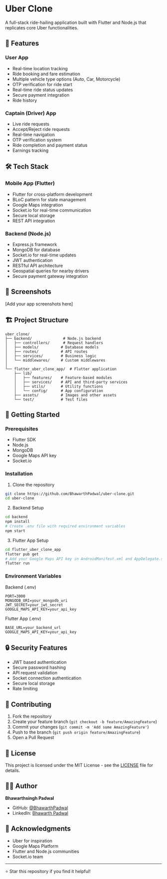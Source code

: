 # Uber Clone

A full-stack ride-hailing application built with Flutter and Node.js that replicates core Uber functionalities.

## 🚀 Features

### User App
- Real-time location tracking
- Ride booking and fare estimation
- Multiple vehicle type options (Auto, Car, Motorcycle)
- OTP verification for ride start
- Real-time ride status updates
- Secure payment integration
- Ride history

### Captain (Driver) App
- Live ride requests
- Accept/Reject ride requests
- Real-time navigation
- OTP verification system
- Ride completion and payment status
- Earnings tracking

## 🛠️ Tech Stack

### Mobile App (Flutter)
- Flutter for cross-platform development
- BLoC pattern for state management
- Google Maps integration
- Socket.io for real-time communication
- Secure local storage
- REST API integration

### Backend (Node.js)
- Express.js framework
- MongoDB for database
- Socket.io for real-time updates
- JWT authentication
- RESTful API architecture
- Geospatial queries for nearby drivers
- Secure payment gateway integration

## 📱 Screenshots

[Add your app screenshots here]

## 🏗️ Project Structure

```
uber_clone/
├── backend/              # Node.js backend
│   ├── controllers/      # Request handlers
│   ├── models/          # Database models
│   ├── routes/          # API routes
│   ├── services/        # Business logic
│   └── middlewares/     # Custom middlewares
│
└── flutter_uber_clone_app/  # Flutter application
    ├── lib/
    │   ├── features/    # Feature-based modules
    │   ├── services/    # API and third-party services
    │   ├── utils/       # Utility functions
    │   └── config/      # App configuration
    ├── assets/          # Images and other assets
    └── test/            # Test files
```

## 🚦 Getting Started

### Prerequisites
- Flutter SDK
- Node.js
- MongoDB
- Google Maps API key
- Socket.io

### Installation

1. Clone the repository
```bash
git clone https://github.com/BhawarthPadwal/uber-clone.git
cd uber-clone
```

2. Backend Setup
```bash
cd backend
npm install
# Create .env file with required environment variables
npm start
```

3. Flutter App Setup
```bash
cd flutter_uber_clone_app
flutter pub get
# Add your Google Maps API key in AndroidManifest.xml and AppDelegate.swift
flutter run
```

### Environment Variables

Backend (.env)
```
PORT=3000
MONGODB_URI=your_mongodb_uri
JWT_SECRET=your_jwt_secret
GOOGLE_MAPS_API_KEY=your_api_key
```

Flutter App (.env)
```
BASE_URL=your_backend_url
GOOGLE_MAPS_API_KEY=your_api_key
```

## 🔒 Security Features

- JWT based authentication
- Secure password hashing
- API request validation
- Socket connection authentication
- Secure local storage
- Rate limiting

## 🤝 Contributing

1. Fork the repository
2. Create your feature branch (`git checkout -b feature/AmazingFeature`)
3. Commit your changes (`git commit -m 'Add some AmazingFeature'`)
4. Push to the branch (`git push origin feature/AmazingFeature`)
5. Open a Pull Request

## 📄 License

This project is licensed under the MIT License - see the [LICENSE](LICENSE) file for details.

## 👨‍💻 Author

**Bhawarthsingh Padwal**
- GitHub: [@BhawarthPadwal](https://github.com/BhawarthPadwal)
- LinkedIn: [Bhawarth Padwal](https://www.linkedin.com/in/bhawarth-padwal?utm_source=share&utm_campaign=share_via&utm_content=profile&utm_medium=android_app)

## 🙏 Acknowledgments

- Uber for inspiration
- Google Maps Platform
- Flutter and Node.js communities
- Socket.io team

---
⭐ Star this repository if you find it helpful!
